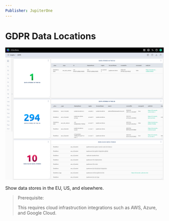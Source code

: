 ```yaml
---
Publisher: JupiterOne
---
```


# GDPR Data Locations

![sample-screenshot](board.png)

Show data stores in the EU, US, and elsewhere.

> Prerequisite: 
>
> This requires cloud infrastruction integrations such as AWS, Azure, and Google Cloud.

